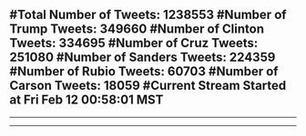 #Total Number of Tweets: 1238553 
#Number of Trump Tweets: 349660
#Number of Clinton Tweets: 334695
#Number of Cruz Tweets: 251080
#Number of Sanders Tweets: 224359
#Number of Rubio Tweets: 60703
#Number of Carson Tweets: 18059
#Current Stream Started at Fri Feb 12 00:58:01 MST
---
---
---

